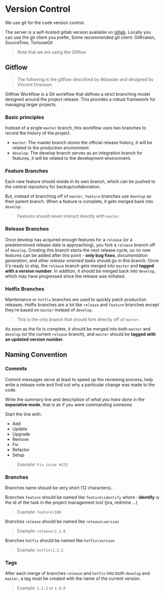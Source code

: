 Version Control 
===============

We use git for the code version control.

The server is a self-hosted gitlab version available on [gitlab](https://gitlab.com).
Locally you can use the git client you prefer, Some recommended git client: GitKraken, SourceTree, TortoiseGit 

> Note that we are using the Gitflow

Gitflow
-------

> The following is the gitflow described by Atlassian and designed by Vincent Driessen. 

Gitflow Workflow is a Git workflow that defines a strict branching model 
designed around the project release. This provides a robust framework for 
managing larger projects. 

### Basic principles ###

Instead of a single `master` branch, this workflow uses two branches 
to record the history of the project.
* `master`: The master branch stores the official release history, it will be related to the production environment.
* `develop`: The develop branch serves as an integration branch for features, it will be related to the development environment.

### Feature Branches ###

Each new feature should reside in its own branch, 
which can be pushed to the central repository for backup/collaboration. 

But, instead of branching off of `master`, `feature` branches use `develop` as their parent branch. 
When a feature is complete, it gets merged back into `develop`. 

> Features should never interact directly with `master`.

### Release Branches ###

Once develop has acquired enough features for a `release` 
(or a predetermined release date is approaching), 
you fork a `release` branch off of `develop`. 
Creating this branch starts the next release cycle, 
so no new features can be added after this point - **only bug fixes**, 
_documentation generation_, and other _release-oriented tasks_ 
should go in this branch. 
Once it's ready to ship, the `release` branch gets merged into `master` 
and **tagged with a version number**. 
In addition, it should be merged back into `develop`, 
which may have progressed since the release was initiated.

### Hotfix Branches ###

Maintenance or `hotfix` branches are used to quickly patch production releases.
Hotfix branches are a lot like `release` and `feature` branches 
except they're based on `master` instead of `develop`. 

> This is the only branch that should fork directly off of `master`. 

As soon as the fix is complete, it should be merged into 
both `master` and `develop` (or the current `release` branch), 
and `master` should be **tagged with an updated version number**.

Naming Convention
-----------------

### Commits ###

Commit messages serve at least to speed up the reviewing process, 
help write a release note and find out why a particular change was made to the code.

Write the summary line and description of _what you have done_ in the **imperative mode**, 
that is as if you were commanding someone.

Start the line with:

* Add
* Update
* Upgrade
* Remove
* Fix
* Refactor
* Setup

> Example: `Fix issue #123`

### Branches ###

Branches name should be very short (12 characters).

Branches `feature` should be named like `feature\identify` where : **identify** is the id of the task in the project management tool (jira, redmine ...)

> Example: `feature\180`

Branches `release` should be named like `release\version`

> Example: `release\1.2.0`

Branches `hotfix` should be named like `hotfix\version`

> Example: `hotfix\1.2.2`

### Tags ###

After each merge of branches `release` and `hotfix` into both `develop` and `master`, 
a tag must be created with the name of the current version.

> Example: `1.1.2` or `1.0.0`